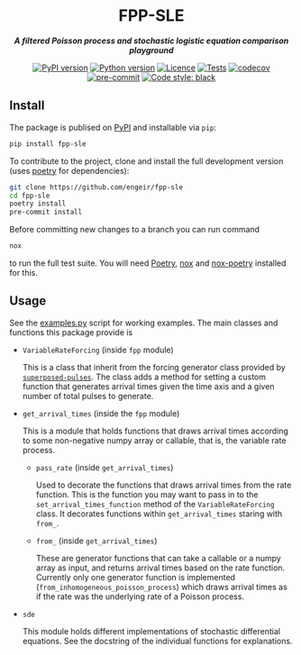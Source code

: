 <h1 align="center">FPP-SLE</h1>
<div align="center">

 ___A filtered Poisson process and stochastic logistic equation comparison playground___

[![PyPI version](https://img.shields.io/pypi/v/fpp-sle)](https://pypi.org/project/fpp-sle/)
[![Python version](https://img.shields.io/pypi/pyversions/fpp-sle)](https://pypi.org/project/fpp-sle/)
[![Licence](https://img.shields.io/badge/license-GPL3-yellow)](https://opensource.org/licenses/GPL-3.0)
[![Tests](https://github.com/engeir/fpp-sle/workflows/Tests/badge.svg)](https://github.com/engeir/fpp-sle/actions?workflow=Tests)
[![codecov](https://codecov.io/gh/engeir/fpp-sle/branch/main/graph/badge.svg?token=F98z2i3T4G)](https://codecov.io/gh/engeir/fpp-sle)
[![pre-commit](https://img.shields.io/badge/pre--commit-enabled-brightgreen?logo=pre-commit&logoColor=white)](https://github.com/pre-commit/pre-commit)
[![Code style: black](https://img.shields.io/badge/code%20style-black-000000.svg)](https://github.com/psf/black)

</div>

## Install

The package is publised on [PyPI] and installable via `pip`:

```sh
pip install fpp-sle
```

To contribute to the project, clone and install the full development version (uses
[poetry] for dependencies):

```sh
git clone https://github.com/engeir/fpp-sle
cd fpp-sle
poetry install
pre-commit install
```

Before committing new changes to a branch you can run command

```sh
nox
```

to run the full test suite. You will need [Poetry], [nox] and [nox-poetry] installed for
this.

## Usage

See the [examples.py] script for working examples. The main classes and functions this
package provide is

- `VariableRateForcing` (inside `fpp` module)

  This is a class that inherit from the forcing generator class provided by
  [`superposed-pulses`](https://github.com/uit-cosmo/superposed-pulses). The class adds
  a method for setting a custom function that generates arrival times given the time axis
  and a given number of total pulses to generate.

- `get_arrival_times` (inside the `fpp` module)

  This is a module that holds functions that draws arrival times according to some
  non-negative numpy array or callable, that is, the variable rate process.

  - `pass_rate` (inside `get_arrival_times`)

    Used to decorate the functions that draws arrival times from the rate function. This is
    the function you may want to pass in to the `set_arrival_times_function` method of the
    `VariableRateForcing` class. It decorates functions within `get_arrival_times` staring
    with `from_`.

  - `from_` (inside `get_arrival_times`)

    These are generator functions that can take a callable or a numpy array as input, and
    returns arrival times based on the rate function. Currently only one generator function
    is implemented (`from_inhomogeneous_poisson_process`) which draws arrival times as if
    the rate was the underlying rate of a Poisson process.

- `sde`

  This module holds different implementations of stochastic differential equations. See
  the docstring of the individual functions for explanations.

[pypi]: https://pypi.org/
[poetry]: https://python-poetry.org
[examples.py]: ./assets/examples.py
[nox]: https://nox.thea.codes/en/stable/
[nox-poetry]: https://nox-poetry.readthedocs.io/
